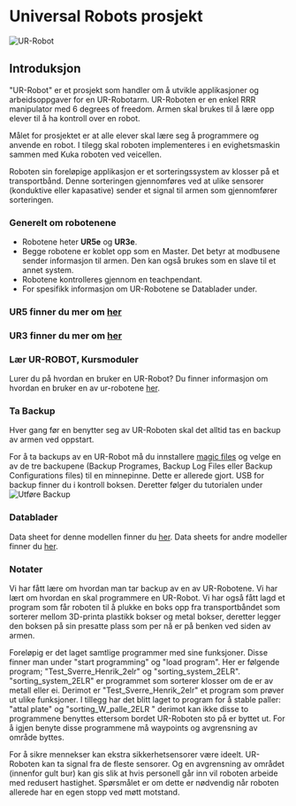 # Universal Robots prosjekt

![UR-Robot](https://github.com/robotikklinja/ur-robot/blob/master/Bilder/universal-robots-vector-logo.jpg)

## Introduksjon

"UR-Robot" er et prosjekt som handler om å utvikle applikasjoner og arbeidsoppgaver for en UR-Robotarm. UR-Roboten er en enkel RRR manipulator med 6 degrees of freedom. Armen skal brukes til å lære opp elever til å ha kontroll over en robot. 

Målet for prosjektet er at alle elever skal lære seg å programmere og anvende en robot. I tilegg skal roboten implementeres i en evighetsmaskin sammen med Kuka roboten ved veicellen.

Roboten sin foreløpige applikasjon er et sorteringssystem av klosser på et transportbånd. Denne sorteringen gjennomføres ved at ulike sensorer (konduktive eller kapasative) sender et signal til armen som gjennomfører sorteringen.

### Generelt om robotenene

- Robotene heter **UR5e** og **UR3e**.
- Begge robotene er koblet opp som en Master. Det betyr at modbusene sender informasjon til armen. Den kan også brukes som en slave til et annet system.
- Robotene kontrolleres gjennom en teachpendant.  
- For spesifikk informasjon om UR-Robotene se Datablader under.

### UR5 finner du mer om [her](https://github.com/robotikklinja/ur-robot/tree/master/UR5e) 

### UR3 finner du mer om [her](https://github.com/robotikklinja/ur-robot/tree/master/UR3e)

### Lær UR-ROBOT, Kursmoduler

Lurer du på hvordan en bruker en UR-Robot? Du finner informasjon om hvordan en bruker en av ur-robotene [her](https://github.com/robotikklinja/ur-robot/blob/master/tutorial/01.md).


### Ta Backup
Hver gang før en benytter seg av UR-Roboten skal det alltid tas en backup av armen ved oppstart.

For å ta backups av en UR-Robot må du innstallere [magic files](https://www.universal-robots.com/download/?option=16449#section16447) og velge en av de tre backupene (Backup Programes, Backup Log Files eller Backup Configurations files) til en minnepinne. Dette er allerede gjort. USB for backup finner du i kontroll boksen.
Deretter følger du tutorialen under ![Utføre Backup](https://github.com/robotikklinja/ur-robot/blob/master/Bilder/Magic%20files.png) 

### Datablader

Data sheet for denne modellen finner du [her](https://github.com/robotikklinja/ur-robot/blob/master/ur5e-32528_ur_technical_details_.pdf). Data sheets for andre modeller finner du [her](https://www.universal-robots.com/download-center/#/).

### Notater

Vi har fått lære om hvordan man tar backup av en av UR-Robotene. Vi har lært om hvordan en skal programmere en UR-Robot. Vi har også fått lagd et program som får roboten til å plukke en boks opp fra transportbåndet som sorterer mellom 3D-printa plastikk bokser og metal bokser, deretter legger den boksen på sin presatte plass som per nå er på benken ved siden av armen. 

Foreløpig er det laget samtlige programmer med sine funksjoner. Disse finner man under "start programming" og "load program". Her er følgende program; "Test_Sverre_Henrik_2elr" og "sorting_system_2ELR". "sorting_system_2ELR" er programmet som sorterer klosser om de er av metall eller ei. Derimot er "Test_Sverre_Henrik_2elr" et program som prøver ut ulike funksjoner.
I tillegg har det blitt laget to program for å stable paller: "attal plate" og "sorting_W_palle_2ELR " derimot kan ikke disse to programmene benyttes ettersom bordet UR-Roboten sto på er byttet ut. For å igjen benyte disse programmene må waypoints og avgrensning av område byttes.

For å sikre mennekser kan ekstra sikkerhetsensorer være ideelt. UR-Roboten kan ta signal fra de fleste sensorer. Og en avgrensning av området (innenfor gult bur) kan gis slik at hvis personell går inn vil roboten arbeide med redusert hastighet. Spørsmålet er om dette er nødvendig når roboten allerede har en egen stopp ved møtt motstand.
